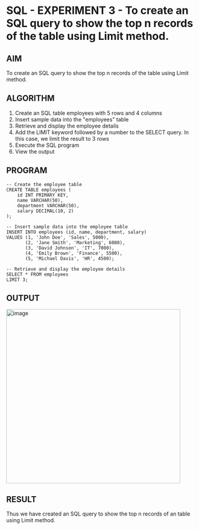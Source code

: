 # SQL - EXPERIMENT 3 - To create an SQL query to show the top n records of the table using Limit method.
## AIM
To create an SQL query to show the top n records of the table using Limit method.
## ALGORITHM
1. Create an SQL table employees with 5 rows and 4 columns
2. Insert sample data into the "employees" table
3. Retrieve and display the employee details
4. Add the LIMIT keyword followed by a number to the SELECT query. In this case, we limit the result to 3 rows
5. Execute the SQL program
6. View the output
## PROGRAM
```
-- Create the employee table
CREATE TABLE employees (
    id INT PRIMARY KEY,
    name VARCHAR(50),
    department VARCHAR(50),
    salary DECIMAL(10, 2)
);

-- Insert sample data into the employee table
INSERT INTO employees (id, name, department, salary)
VALUES (1, 'John Doe', 'Sales', 5000),
       (2, 'Jane Smith', 'Marketing', 6000),
       (3, 'David Johnson', 'IT', 7000),
       (4, 'Emily Brown', 'Finance', 5500),
       (5, 'Michael Davis', 'HR', 4500);

-- Retrieve and display the employee details
SELECT * FROM employees
LIMIT 3;
```
## OUTPUT
<img width="461" alt="image" src="https://github.com/Shavedha/SQL-EXP---3/assets/93427376/06fe57d4-d85a-46c2-bec4-d54c995dc641">

## RESULT
Thus we have created an SQL query to show the top n records of an table using Limit method.

